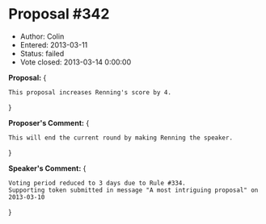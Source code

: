 Proposal #342
============= 
* Author: Colin
* Entered: 2013-03-11
* Status: failed
* Vote closed: 2013-03-14 0:00:00

__Proposal:__
{

    This proposal increases Renning's score by 4.

}

__Proposer's Comment:__
{

    This will end the current round by making Renning the speaker.

}

__Speaker's Comment:__
{
  
    Voting period reduced to 3 days due to Rule #334.
    Supporting token submitted in message "A most intriguing proposal" on 2013-03-10

}
